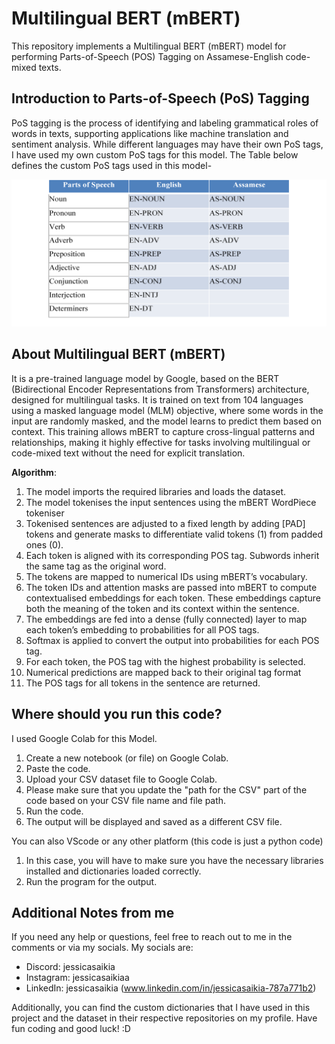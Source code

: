 # Multilingual BERT (mBERT)
This repository implements a Multilingual BERT (mBERT) model for performing Parts-of-Speech (POS) Tagging on Assamese-English code-mixed texts.

## Introduction to Parts-of-Speech (PoS) Tagging
PoS tagging is the process of identifying and labeling grammatical roles of words in texts, supporting applications like machine translation and sentiment analysis. While different languages may have their own PoS tags, I have used my own custom PoS tags for this model. The Table below defines the custom PoS tags used in this model-

![Table](https://github.com/jessicasaikia/hidden-markov-model-HMM/blob/main/Custom%20PoS%20tags%20Table.png)

## About Multilingual BERT (mBERT)
It is a pre-trained language model by Google, based on the BERT (Bidirectional Encoder Representations from Transformers) architecture, designed for multilingual tasks. It is trained on text from 104 languages using a masked language model (MLM) objective, where some words in the input are randomly masked, and the model learns to predict them based on context. This training allows mBERT to capture cross-lingual patterns and relationships, making it highly effective for tasks involving multilingual or code-mixed text without the need for explicit translation.

**Algorithm**:
1.	The model imports the required libraries and loads the dataset.
2.	The model tokenises the input sentences using the mBERT WordPiece tokeniser
3.	Tokenised sentences are adjusted to a fixed length by adding [PAD] tokens and generate masks to differentiate valid tokens (1) from padded ones (0).
4.	Each token is aligned with its corresponding POS tag. Subwords inherit the same tag as the original word.
5.	The tokens are mapped to numerical IDs using mBERT’s vocabulary.
6.	The token IDs and attention masks are passed into mBERT to compute contextualised embeddings for each token. These embeddings capture both the meaning of the token and its context within the sentence.
7.	The embeddings are fed into a dense (fully connected) layer to map each token’s embedding to probabilities for all POS tags.
8.	Softmax is applied to convert the output into probabilities for each POS tag.
9.	For each token, the POS tag with the highest probability is selected.
10.	Numerical predictions are mapped back to their original tag format
11.	The POS tags for all tokens in the sentence are returned.

## Where should you run this code?
I used Google Colab for this Model.
1. Create a new notebook (or file) on Google Colab.
2. Paste the code.
3. Upload your CSV dataset file to Google Colab.
4. Please make sure that you update the "path for the CSV" part of the code based on your CSV file name and file path.
5. Run the code.
6. The output will be displayed and saved as a different CSV file.

You can also VScode or any other platform (this code is just a python code)
1. In this case, you will have to make sure you have the necessary libraries installed and dictionaries loaded correctly.
2. Run the program for the output.
   
## Additional Notes from me
If you need any help or questions, feel free to reach out to me in the comments or via my socials. My socials are:
- Discord: jessicasaikia
- Instagram: jessicasaikiaa
- LinkedIn: jessicasaikia (www.linkedin.com/in/jessicasaikia-787a771b2)

Additionally, you can find the custom dictionaries that I have used in this project and the dataset in their respective repositories on my profile. Have fun coding and good luck! :D

